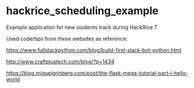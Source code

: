 # hackrice_scheduling_example
Example application for new students track during HackRice 7

Used code/tips from these websites as reference:

https://www.fullstackpython.com/blog/build-first-slack-bot-python.html

http://www.craftplustech.com/blog/?p=1434

https://blog.miguelgrinberg.com/post/the-flask-mega-tutorial-part-i-hello-world
